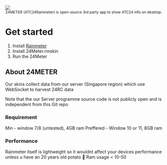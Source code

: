 <img src="https://cdn.discordapp.com/attachments/1370369618341789779/1407729581078876331/Untitled20_20250820221434.png?ex=68a729d6&is=68a5d856&hm=de2b1f59ffd767e39b15f6ebef9c2f19eaf61b8de9ede887d734e3a67f4d6e8e&"  />

<div align="center"> <sub>
24METER (ATC24Rainmeter) is open-source 3rd party app to show ATC24 info on desktop.
</sub> </div>

# Get started

1. Install [Rainmeter](https://www.rainmeter.net/)
2. Install 24Meter.rmskin
3. Run the 24Meter

## About 24METER 

Our skins collect data from our server (Singapore region) which use WebSocket to harvest 24RC data

Note that the our Server programme source code is not publicly open and is independent from this Git repo

### Requirement

Min - window 7/8 (untested), 4GB ram
Preffered - Window 10 or 11, 8GB ram

### Performance

Rainmeter itself is lightweight so it wouldnt affect your devices performance unless u have an 20 years old potato 🥔 
Ram usage < 10-50
